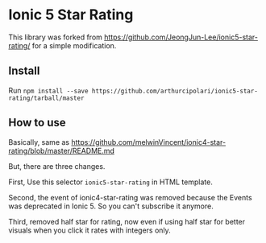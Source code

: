 # Ionic 5 Star Rating

This library was forked from https://github.com/JeongJun-Lee/ionic5-star-rating/ for a simple modification.

## Install

Run `npm install --save https://github.com/arthurcipolari/ionic5-star-rating/tarball/master`

## How to use

Basically, same as https://github.com/melwinVincent/ionic4-star-rating/blob/master/README.md

But, there are three changes. 

First, Use this selector `ionic5-star-rating` in HTML template.

Second, the event of ionic4-star-rating was removed because the Events was deprecated in Ionic 5. So you can't subscribe it anymore.

Third, removed half star for rating, now even if using half star for better visuals when you click it rates with integers only.
